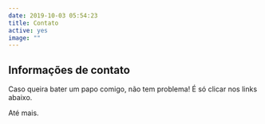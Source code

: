 ```yaml
---
date: 2019-10-03 05:54:23
title: Contato
active: yes
image: ""
---
```


## Informações de contato

Caso queira bater um papo comigo, não tem problema! É só clicar nos links abaixo.

Até mais.
